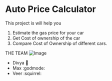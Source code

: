 # Auto Price Calculator 

This project is will help you 
1) Estimate the gas price for your car
2) Get Cost of ownership of the car
3) Compare Cost of Ownership of different cars.


THE TEAM 
![Image](https://tenor.com/view/tag-team-dog-cute-gif-9769857)

 - Divya :dog:
 - Max :godmode:
 - Veer :squirrel:
